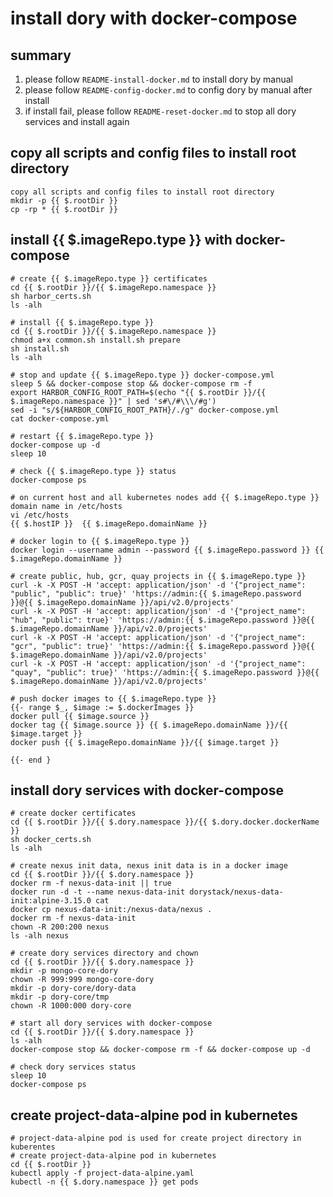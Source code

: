 # install dory with docker-compose

## summary

1. please follow `README-install-docker.md` to install dory by manual
2. please follow `README-config-docker.md` to config dory by manual after install
3. if install fail, please follow `README-reset-docker.md` to stop all dory services and install again

## copy all scripts and config files to install root directory

```shell script
copy all scripts and config files to install root directory
mkdir -p {{ $.rootDir }}
cp -rp * {{ $.rootDir }}
```

## install {{ $.imageRepo.type }} with docker-compose

```shell script
# create {{ $.imageRepo.type }} certificates
cd {{ $.rootDir }}/{{ $.imageRepo.namespace }}
sh harbor_certs.sh
ls -alh

# install {{ $.imageRepo.type }}
cd {{ $.rootDir }}/{{ $.imageRepo.namespace }}
chmod a+x common.sh install.sh prepare
sh install.sh
ls -alh

# stop and update {{ $.imageRepo.type }} docker-compose.yml
sleep 5 && docker-compose stop && docker-compose rm -f
export HARBOR_CONFIG_ROOT_PATH=$(echo "{{ $.rootDir }}/{{ $.imageRepo.namespace }}" | sed 's#\/#\\\/#g')
sed -i "s/${HARBOR_CONFIG_ROOT_PATH}/./g" docker-compose.yml
cat docker-compose.yml

# restart {{ $.imageRepo.type }}
docker-compose up -d
sleep 10

# check {{ $.imageRepo.type }} status
docker-compose ps

# on current host and all kubernetes nodes add {{ $.imageRepo.type }} domain name in /etc/hosts
vi /etc/hosts
{{ $.hostIP }}  {{ $.imageRepo.domainName }}

# docker login to {{ $.imageRepo.type }}
docker login --username admin --password {{ $.imageRepo.password }} {{ $.imageRepo.domainName }}

# create public, hub, gcr, quay projects in {{ $.imageRepo.type }}
curl -k -X POST -H 'accept: application/json' -d '{"project_name": "public", "public": true}' 'https://admin:{{ $.imageRepo.password }}@{{ $.imageRepo.domainName }}/api/v2.0/projects'
curl -k -X POST -H 'accept: application/json' -d '{"project_name": "hub", "public": true}' 'https://admin:{{ $.imageRepo.password }}@{{ $.imageRepo.domainName }}/api/v2.0/projects'
curl -k -X POST -H 'accept: application/json' -d '{"project_name": "gcr", "public": true}' 'https://admin:{{ $.imageRepo.password }}@{{ $.imageRepo.domainName }}/api/v2.0/projects'
curl -k -X POST -H 'accept: application/json' -d '{"project_name": "quay", "public": true}' 'https://admin:{{ $.imageRepo.password }}@{{ $.imageRepo.domainName }}/api/v2.0/projects'

# push docker images to {{ $.imageRepo.type }}
{{- range $_, $image := $.dockerImages }}
docker pull {{ $image.source }}
docker tag {{ $image.source }} {{ $.imageRepo.domainName }}/{{ $image.target }}
docker push {{ $.imageRepo.domainName }}/{{ $image.target }}

{{- end }
```

## install dory services with docker-compose

```shell script
# create docker certificates
cd {{ $.rootDir }}/{{ $.dory.namespace }}/{{ $.dory.docker.dockerName }}
sh docker_certs.sh
ls -alh

# create nexus init data, nexus init data is in a docker image
cd {{ $.rootDir }}/{{ $.dory.namespace }}
docker rm -f nexus-data-init || true
docker run -d -t --name nexus-data-init dorystack/nexus-data-init:alpine-3.15.0 cat
docker cp nexus-data-init:/nexus-data/nexus .
docker rm -f nexus-data-init
chown -R 200:200 nexus
ls -alh nexus

# create dory services directory and chown
cd {{ $.rootDir }}/{{ $.dory.namespace }}
mkdir -p mongo-core-dory
chown -R 999:999 mongo-core-dory
mkdir -p dory-core/dory-data
mkdir -p dory-core/tmp
chown -R 1000:000 dory-core

# start all dory services with docker-compose
cd {{ $.rootDir }}/{{ $.dory.namespace }}
ls -alh
docker-compose stop && docker-compose rm -f && docker-compose up -d

# check dory services status
sleep 10
docker-compose ps
```

## create project-data-alpine pod in kubernetes

```shell script
# project-data-alpine pod is used for create project directory in kuberentes
# create project-data-alpine pod in kubernetes
cd {{ $.rootDir }}
kubectl apply -f project-data-alpine.yaml
kubectl -n {{ $.dory.namespace }} get pods
```
